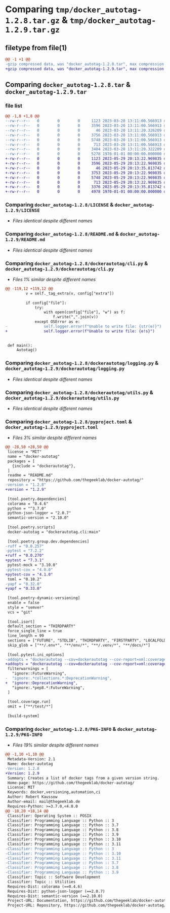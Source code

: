 # Comparing `tmp/docker_autotag-1.2.8.tar.gz` & `tmp/docker_autotag-1.2.9.tar.gz`

## filetype from file(1)

```diff
@@ -1 +1 @@
-gzip compressed data, was "docker_autotag-1.2.8.tar", max compression
+gzip compressed data, was "docker_autotag-1.2.9.tar", max compression
```

## Comparing `docker_autotag-1.2.8.tar` & `docker_autotag-1.2.9.tar`

### file list

```diff
@@ -1,8 +1,8 @@
--rw-r--r--   0        0        0     1123 2023-03-20 13:11:00.566913 docker_autotag-1.2.8/LICENSE
--rw-r--r--   0        0        0     3596 2023-03-20 13:11:00.566913 docker_autotag-1.2.8/README.md
--rw-r--r--   0        0        0       46 2023-03-20 13:11:20.326209 docker_autotag-1.2.8/dockerautotag/__init__.py
--rw-r--r--   0        0        0     3756 2023-03-20 13:11:00.566913 docker_autotag-1.2.8/dockerautotag/cli.py
--rw-r--r--   0        0        0     5748 2023-03-20 13:11:00.566913 docker_autotag-1.2.8/dockerautotag/logging.py
--rw-r--r--   0        0        0      713 2023-03-20 13:11:00.566913 docker_autotag-1.2.8/dockerautotag/utils.py
--rw-r--r--   0        0        0     3404 2023-03-20 13:11:20.322209 docker_autotag-1.2.8/pyproject.toml
--rw-r--r--   0        0        0     5278 1970-01-01 00:00:00.000000 docker_autotag-1.2.8/PKG-INFO
+-rw-r--r--   0        0        0     1123 2023-05-29 20:13:22.969835 docker_autotag-1.2.9/LICENSE
+-rw-r--r--   0        0        0     3596 2023-05-29 20:13:22.969835 docker_autotag-1.2.9/README.md
+-rw-r--r--   0        0        0       46 2023-05-29 20:13:35.813742 docker_autotag-1.2.9/dockerautotag/__init__.py
+-rw-r--r--   0        0        0     3753 2023-05-29 20:13:22.969835 docker_autotag-1.2.9/dockerautotag/cli.py
+-rw-r--r--   0        0        0     5748 2023-05-29 20:13:22.969835 docker_autotag-1.2.9/dockerautotag/logging.py
+-rw-r--r--   0        0        0      713 2023-05-29 20:13:22.969835 docker_autotag-1.2.9/dockerautotag/utils.py
+-rw-r--r--   0        0        0     3376 2023-05-29 20:13:35.813742 docker_autotag-1.2.9/pyproject.toml
+-rw-r--r--   0        0        0     4978 1970-01-01 00:00:00.000000 docker_autotag-1.2.9/PKG-INFO
```

### Comparing `docker_autotag-1.2.8/LICENSE` & `docker_autotag-1.2.9/LICENSE`

 * *Files identical despite different names*

### Comparing `docker_autotag-1.2.8/README.md` & `docker_autotag-1.2.9/README.md`

 * *Files identical despite different names*

### Comparing `docker_autotag-1.2.8/dockerautotag/cli.py` & `docker_autotag-1.2.9/dockerautotag/cli.py`

 * *Files 1% similar despite different names*

```diff
@@ -119,12 +119,12 @@
         v = self._tag_extra(v, config["extra"])
 
         if config["file"]:
             try:
                 with open(config["file"], "w") as f:
                     f.write(",".join(v))
             except OSError as e:
-                self.logger.error(f"Unable to write file: {str(e)}")
+                self.logger.error(f"Unable to write file: {e!s}")
 
 
 def main():
     Autotag()
```

### Comparing `docker_autotag-1.2.8/dockerautotag/logging.py` & `docker_autotag-1.2.9/dockerautotag/logging.py`

 * *Files identical despite different names*

### Comparing `docker_autotag-1.2.8/dockerautotag/utils.py` & `docker_autotag-1.2.9/dockerautotag/utils.py`

 * *Files identical despite different names*

### Comparing `docker_autotag-1.2.8/pyproject.toml` & `docker_autotag-1.2.9/pyproject.toml`

 * *Files 3% similar despite different names*

```diff
@@ -28,50 +28,50 @@
 license = "MIT"
 name = "docker-autotag"
 packages = [
   {include = "dockerautotag"},
 ]
 readme = "README.md"
 repository = "https://github.com/thegeeklab/docker-autotag/"
-version = "1.2.8"
+version = "1.2.9"
 
 [tool.poetry.dependencies]
 colorama = "0.4.6"
 python = "^3.7.0"
 python-json-logger = "2.0.7"
 semantic-version = "2.10.0"
 
 [tool.poetry.scripts]
 docker-autotag = "dockerautotag.cli:main"
 
 [tool.poetry.group.dev.dependencies]
-ruff = "0.0.257"
-pytest = "7.2.2"
+ruff = "0.0.270"
+pytest = "7.3.1"
 pytest-mock = "3.10.0"
-pytest-cov = "4.0.0"
+pytest-cov = "4.1.0"
 toml = "0.10.2"
-yapf = "0.32.0"
+yapf = "0.33.0"
 
 [tool.poetry-dynamic-versioning]
 enable = false
 style = "semver"
 vcs = "git"
 
 [tool.isort]
 default_section = "THIRDPARTY"
 force_single_line = true
 line_length = 99
 sections = ["FUTURE", "STDLIB", "THIRDPARTY", "FIRSTPARTY", "LOCALFOLDER"]
 skip_glob = ["**/.env*", "**/env/*", "**/.venv/*", "**/docs/*"]
 
 [tool.pytest.ini_options]
-addopts = "dockerautotag --cov=dockerautotag --cov-report=xml:coverage.xml --cov-report=term --cov-append --no-cov-on-fail"
+addopts = "dockerautotag --cov=dockerautotag --cov-report=xml:coverage.xml --cov-report=term --no-cov-on-fail"
 filterwarnings = [
   "ignore::FutureWarning",
-  "ignore:.*collections.*:DeprecationWarning",
+  "ignore::DeprecationWarning",
   "ignore:.*pep8.*:FutureWarning",
 ]
 
 [tool.coverage.run]
 omit = ["**/test/*"]
 
 [build-system]
```

### Comparing `docker_autotag-1.2.8/PKG-INFO` & `docker_autotag-1.2.9/PKG-INFO`

 * *Files 19% similar despite different names*

```diff
@@ -1,10 +1,10 @@
 Metadata-Version: 2.1
 Name: docker-autotag
-Version: 1.2.8
+Version: 1.2.9
 Summary: Creates a list of docker tags from a given version string.
 Home-page: https://github.com/thegeeklab/docker-autotag/
 License: MIT
 Keywords: docker,versioning,automation,ci
 Author: Robert Kaussow
 Author-email: mail@thegeeklab.de
 Requires-Python: >=3.7.0,<4.0.0
@@ -18,20 +18,14 @@
 Classifier: Operating System :: POSIX
 Classifier: Programming Language :: Python :: 3
 Classifier: Programming Language :: Python :: 3.7
 Classifier: Programming Language :: Python :: 3.8
 Classifier: Programming Language :: Python :: 3.9
 Classifier: Programming Language :: Python :: 3.10
 Classifier: Programming Language :: Python :: 3.11
-Classifier: Programming Language :: Python :: 3
-Classifier: Programming Language :: Python :: 3.10
-Classifier: Programming Language :: Python :: 3.11
-Classifier: Programming Language :: Python :: 3.7
-Classifier: Programming Language :: Python :: 3.8
-Classifier: Programming Language :: Python :: 3.9
 Classifier: Topic :: Software Development
 Classifier: Topic :: Utilities
 Requires-Dist: colorama (==0.4.6)
 Requires-Dist: python-json-logger (==2.0.7)
 Requires-Dist: semantic-version (==2.10.0)
 Project-URL: Documentation, https://github.com/thegeeklab/docker-autotag/
 Project-URL: Repository, https://github.com/thegeeklab/docker-autotag/
```

